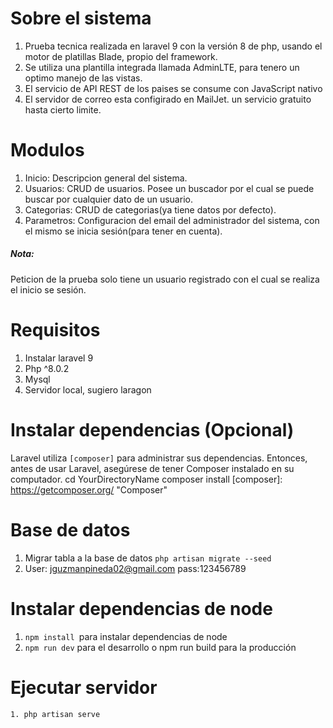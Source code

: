 # Sobre el sistema

1. Prueba tecnica realizada en laravel 9 con la versión 8 de php, usando el motor de platillas Blade, propio del framework.
2. Se utiliza una plantilla integrada llamada AdminLTE, para tenero un optimo manejo de las vistas.
3. El servicio de API REST de los paises se consume con JavaScript nativo
4. El servidor de correo esta configirado en MailJet. un servicio gratuito hasta cierto limite.

# Modulos

1. Inicio: Descripcion general del sistema.
2. Usuarios: CRUD de usuarios. Posee un buscador por el cual se puede buscar por cualquier dato de un usuario.
3. Categorias: CRUD de categorias(ya tiene datos por defecto).
4. Parametros: Configuracion del email del administrador del sistema, con el mismo se inicia sesión(para tener en cuenta).

##### Nota:

Peticion de la prueba solo tiene un usuario registrado con el cual se realiza el inicio se sesión.

# Requisitos

1. Instalar laravel 9
2. Php ^8.0.2
3. Mysql
4. Servidor local, sugiero laragon

# Instalar dependencias (Opcional)

Laravel utiliza `[composer]` para administrar sus dependencias. Entonces, antes de usar Laravel, asegúrese de tener Composer instalado en su computador.
cd YourDirectoryName
composer install
[composer]: https://getcomposer.org/ "Composer"

# Base de datos

1. Migrar tabla a la base de datos `php artisan migrate --seed`
2. User: jguzmanpineda02@gmail.com pass:123456789

# Instalar dependencias de node

1. `npm install `para instalar dependencias de node
2. `npm run dev` para el desarrollo o npm run build para la producción

# Ejecutar servidor

`1.	php artisan serve `
